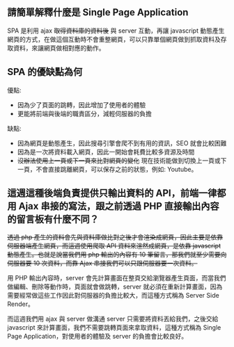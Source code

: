 ## 請簡單解釋什麼是 Single Page Application

SPA 是利用 ajax <s>取得資料庫的資料後</s> 與 server 互動，再讓 javascript 動態產生網頁的方式，在做這個互動時不會重整網頁，可以只靠單個網頁做到抓取資料及存取資料，來讓網頁做相對應的動作。

## SPA 的優缺點為何

優點: 

* 因為少了頁面的跳轉，因此增加了使用者的體驗
* 更能將前端與後端的職責區分，減輕伺服器的負擔

缺點: 

* 因為網頁是動態產生，因此搜尋引擎會爬不到有用的資訊，SEO 就會比較困難
* 因為是一次將資料載入網頁，因此一開始會耗費比較多資源及時間
* <s>沒辦法使用上一頁或下一頁來比對網頁的變化</s> 現在技術能做到切換上一頁或下一頁，不會直接跳離網頁，可以保存之前的狀態，例如: Youtube。


## 這週這種後端負責提供只輸出資料的 API，前端一律都用 Ajax 串接的寫法，跟之前透過 PHP 直接輸出內容的留言板有什麼不同？

<s>透過 php 產生的資料會先與資料庫做比對之後才會渲染成網頁，因此主要是依靠伺服器端產生網頁，而這週使用爬取 API 資料來渲然成網頁，是依靠 javascript 動態產生。也就是說當我們用 php 輸出的內容有 10 筆留言，那我們就至少需要向伺服器要 10 次資料，而靠 Ajax 串接我們可以只跟伺服器要一次資料。</s>

用 PHP 輸出內容時，server 會先計算畫面在整頁交給瀏覽器產生頁面，而當我們做編輯、刪除等動作時，頁面就會做跳轉，server 就必須在重新計算畫面，因為需要經常做這些工作因此對伺服器的負擔比較大，而這種方式稱為 Server Side Render。

而這週我們用 ajax 與 server 做溝通 server 只需要將資料丟給我們，之後交給 javascript 來計算畫面，我們不需要跳轉頁面來拿取資料，這種方式稱為 Single Page Application，對使用者的體驗及 server 的負擔會比較良好。